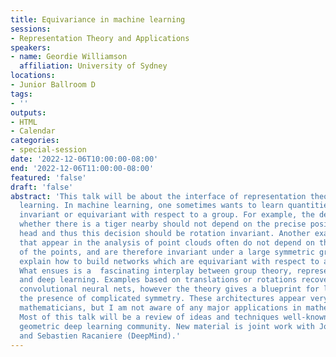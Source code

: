```yaml
---
title: Equivariance in machine learning
sessions:
- Representation Theory and Applications
speakers:
- name: Geordie Williamson
  affiliation: University of Sydney
locations:
- Junior Ballroom D
tags:
- ''
outputs:
- HTML
- Calendar
categories:
- special-session
date: '2022-12-06T10:00:00-08:00'
end: '2022-12-06T11:00:00-08:00'
featured: 'false'
draft: 'false'
abstract: 'This talk will be about the interface of representation theory and machine
  learning. In machine learning, one sometimes wants to learn quantities which are
  invariant or equivariant with respect to a group. For example, the decision as to
  whether there is a tiger nearby should not depend on the precise position of your
  head and thus this decision should be rotation invariant. Another example: quantities
  that appear in the analysis of point clouds often do not depend on the labelling
  of the points, and are therefore invariant under a large symmetric group. I will
  explain how to build networks which are equivariant with respect to a group action.
  What ensues is a  fascinating interplay between group theory, representation theory
  and deep learning. Examples based on translations or rotations recover familiar
  convolutional neural nets, however the theory gives a blueprint for learning in
  the presence of complicated symmetry. These architectures appear very useful to
  mathematicians, but I am not aware of any major applications in mathematics as yet.
  Most of this talk will be a review of ideas and techniques well-known in to the
  geometric deep learning community. New material is joint work with Joel Gibson (Sydney)
  and Sebastien Racaniere (DeepMind).'
---
```

